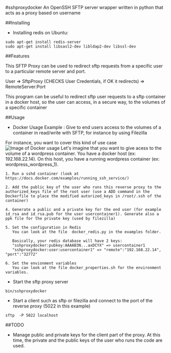 #sshproxydocker
An OpenSSH SFTP server wrapper written in python that acts as a proxy based on username

##Installing

* Installing redis on Ubuntu: 
```Shell
sudo apt-get install redis-server
sudo apt-get install libsasl2-dev libldap2-dev libssl-dev
```

##Features

This SFTP Proxy can be used to redirect sftp requests from a specific user to a particular remote server and port.

User => SftpProxy (CHECKS User Credentials, if OK it redirects) => RemoteServer:Port

This program can be useful to redirect sftp user requests to a sftp container in a docker host, so the user can access, in a secure way, to the volumes of a specific container

##Usage

* Docker Usage Example : Give to end users access to the volumes of a container in read/write with SFTP, for instance by using Filezilla

For instance, you want to cover this kind of use case ![Image of Docker usage](https://github.com/rauburtin/sshproxydocker/blob/master/examples/SFTPProxy.jpg)
Let's imagine that you want to give acess to the volume of a wordpress container.
You have a docker host (ex: 192.168.22.14).
On this host, you have a running wordpress container (ex: wordpress_wordpress_1).

    1. Run a sshd container (look at https://docs.docker.com/examples/running_ssh_service/)

    2. Add the public key of the user who runs this reverse proxy to the authorized_keys file of the root user (use a ADD command in the Dockerfile to place the modified autorized_keys in /root/.ssh of the container)

    4. Generate a public and a private key for the end user (for example id_rsa and id_rsa.pub for the user usercontainer1). Generate also a ppk file for the private key (used by filezilla)

    5. Set the configuration in Redis
       You can look at the file  docker_redis.py in the examples folder.

       Basically, your redis database will have 2 keys:
       "sshproxydocker:pubkey:AAAAB3N...axDCYX" => usercontainer1
       "sshproxydocker:user:usercontainer1" => "remote":"192.168.22.14", "port":"32772"

    6. Set the envionment variables
       You can look at the file docker_properties.sh for the environment variables.

* Start the sftp proxy server
```Shell
bin/sshproxydocker
```

* Start a client such as sftp or filezilla and connect to the port of the reverse proxy (5022 in this example)
```Shell
sftp  -P 5022 localhost
```
	
##TODO
* Manage public and private keys for the client part of the proxy. At this time, the private and the public keys of the user who runs the code are used. 

